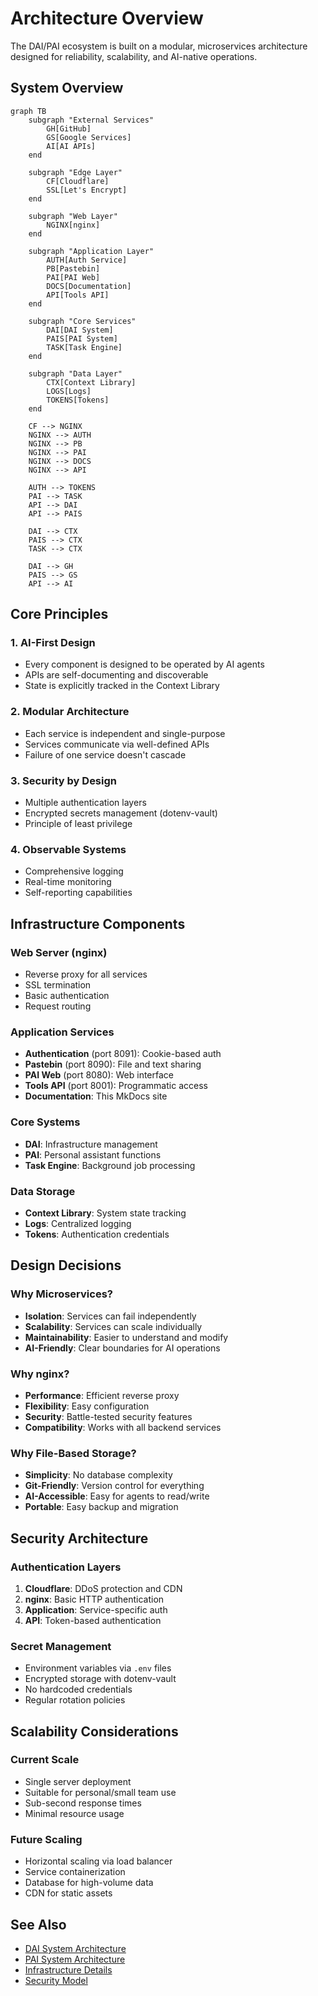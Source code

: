 # Architecture Overview

The DAI/PAI ecosystem is built on a modular, microservices architecture designed for reliability, scalability, and AI-native operations.

## System Overview

```mermaid
graph TB
    subgraph "External Services"
        GH[GitHub]
        GS[Google Services]
        AI[AI APIs]
    end
    
    subgraph "Edge Layer"
        CF[Cloudflare]
        SSL[Let's Encrypt]
    end
    
    subgraph "Web Layer"
        NGINX[nginx]
    end
    
    subgraph "Application Layer"
        AUTH[Auth Service]
        PB[Pastebin]
        PAI[PAI Web]
        DOCS[Documentation]
        API[Tools API]
    end
    
    subgraph "Core Services"
        DAI[DAI System]
        PAIS[PAI System]
        TASK[Task Engine]
    end
    
    subgraph "Data Layer"
        CTX[Context Library]
        LOGS[Logs]
        TOKENS[Tokens]
    end
    
    CF --> NGINX
    NGINX --> AUTH
    NGINX --> PB
    NGINX --> PAI
    NGINX --> DOCS
    NGINX --> API
    
    AUTH --> TOKENS
    PAI --> TASK
    API --> DAI
    API --> PAIS
    
    DAI --> CTX
    PAIS --> CTX
    TASK --> CTX
    
    DAI --> GH
    PAIS --> GS
    API --> AI
```

## Core Principles

### 1. **AI-First Design**
- Every component is designed to be operated by AI agents
- APIs are self-documenting and discoverable
- State is explicitly tracked in the Context Library

### 2. **Modular Architecture**
- Each service is independent and single-purpose
- Services communicate via well-defined APIs
- Failure of one service doesn't cascade

### 3. **Security by Design**
- Multiple authentication layers
- Encrypted secrets management (dotenv-vault)
- Principle of least privilege

### 4. **Observable Systems**
- Comprehensive logging
- Real-time monitoring
- Self-reporting capabilities

## Infrastructure Components

### Web Server (nginx)
- Reverse proxy for all services
- SSL termination
- Basic authentication
- Request routing

### Application Services
- **Authentication** (port 8091): Cookie-based auth
- **Pastebin** (port 8090): File and text sharing
- **PAI Web** (port 8080): Web interface
- **Tools API** (port 8001): Programmatic access
- **Documentation**: This MkDocs site

### Core Systems
- **DAI**: Infrastructure management
- **PAI**: Personal assistant functions
- **Task Engine**: Background job processing

### Data Storage
- **Context Library**: System state tracking
- **Logs**: Centralized logging
- **Tokens**: Authentication credentials

## Design Decisions

### Why Microservices?
- **Isolation**: Services can fail independently
- **Scalability**: Services can scale individually
- **Maintainability**: Easier to understand and modify
- **AI-Friendly**: Clear boundaries for AI operations

### Why nginx?
- **Performance**: Efficient reverse proxy
- **Flexibility**: Easy configuration
- **Security**: Battle-tested security features
- **Compatibility**: Works with all backend services

### Why File-Based Storage?
- **Simplicity**: No database complexity
- **Git-Friendly**: Version control for everything
- **AI-Accessible**: Easy for agents to read/write
- **Portable**: Easy backup and migration

## Security Architecture

### Authentication Layers
1. **Cloudflare**: DDoS protection and CDN
2. **nginx**: Basic HTTP authentication
3. **Application**: Service-specific auth
4. **API**: Token-based authentication

### Secret Management
- Environment variables via `.env` files
- Encrypted storage with dotenv-vault
- No hardcoded credentials
- Regular rotation policies

## Scalability Considerations

### Current Scale
- Single server deployment
- Suitable for personal/small team use
- Sub-second response times
- Minimal resource usage

### Future Scaling
- Horizontal scaling via load balancer
- Service containerization
- Database for high-volume data
- CDN for static assets

## See Also

- [DAI System Architecture](dai-system.md)
- [PAI System Architecture](pai-system.md)
- [Infrastructure Details](infrastructure.md)
- [Security Model](security.md)